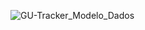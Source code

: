 
![GU-Tracker_Modelo_Dados](https://user-images.githubusercontent.com/47366164/117182161-64ad6f00-adac-11eb-8237-ded40ef6fa4a.png)
